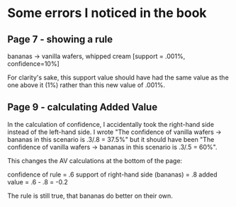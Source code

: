 # Some errors I noticed in the book
## Page 7 - showing a rule 
bananas -> vanilla wafers, whipped cream
[support = .001%, confidence=10%]

For clarity's sake, this support value should have had the same value as the one above it (1%) rather than this new value of .001%.

## Page 9 - calculating Added Value
In the calculation of confidence, I accidentally took the right-hand side instead of the left-hand side. I wrote "The confidence of vanilla wafers -> bananas in this scenario is .3/.8 = 37.5%" but it should have been "The confidence of vanilla wafers -> bananas in this scenario is .3/.5 = 60%". 

This changes the AV calculations at the bottom of the page:

confidence of rule = .6
support of right-hand side (bananas) = .8
added value = .6 - .8 = -0.2

The rule is still true, that bananas do better on their own. 
